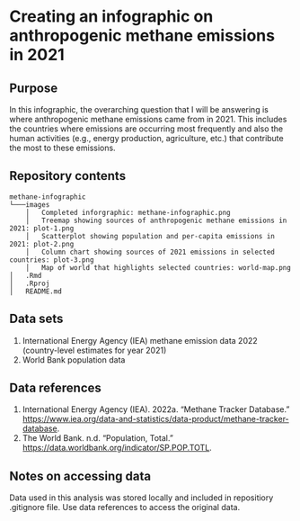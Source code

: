 # Creating an infographic on anthropogenic methane emissions in 2021

## Purpose
In this infographic, the overarching question that I will be answering is where anthropogenic methane emissions came from in 2021. This includes the countries where emissions are occurring most frequently and also the human activities (e.g., energy production, agriculture, etc.) that contribute the most to these emissions.

## Repository contents
    methane-infographic
    └───images
        │   Completed inforgraphic: methane-infographic.png
        │   Treemap showing sources of anthropogenic methane emissions in 2021: plot-1.png
        │   Scatterplot showing population and per-capita emissions in 2021: plot-2.png
        │   Column chart showing sources of 2021 emissions in selected countries: plot-3.png
        │   Map of world that highlights selected countries: world-map.png
    │   .Rmd
    │   .Rproj
    │   README.md

## Data sets
1. International Energy Agency (IEA) methane emission data 2022 (country-level estimates for year 2021)
2. World Bank population data

## Data references
1. International Energy Agency (IEA). 2022a. “Methane Tracker Database.” https://www.iea.org/data-and-statistics/data-product/methane-tracker-database.
2. The World Bank. n.d. “Population, Total.” https://data.worldbank.org/indicator/SP.POP.TOTL.

## Notes on accessing data
Data used in this analysis was stored locally and included in repositiory .gitignore file. Use data references to access the original data.